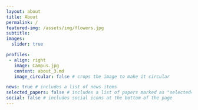 ```yaml
---
layout: about
title: About
permalink: /
featured-img: /assets/img/flowers.jpg
subtitle: 
images:
  slider: true

profiles:
 - align: right
   image: Campus.jpg
   content: about_3.md
   image_circular: false # crops the image to make it circular

news: true # includes a list of news items
selected_papers: false # includes a list of papers marked as "selected={true}"
social: false # includes social icons at the bottom of the page
---
```

